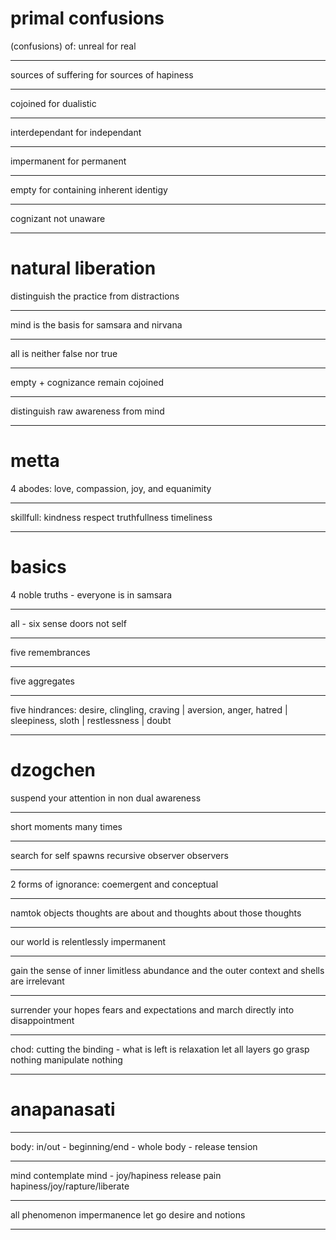 # primal confusions

(confusions) of: unreal for real

---

 sources of suffering for sources of hapiness

---

 cojoined for dualistic

---

 interdependant for independant

---

 impermanent for permanent

---

 empty for containing inherent identigy

---

 cognizant not unaware

---

# natural liberation 

distinguish the practice from distractions 

---

mind is the basis for samsara and nirvana

---

all is neither false nor true

---

empty + cognizance remain cojoined

---

distinguish raw awareness from mind

---

# metta

4 abodes: love, compassion, joy, and equanimity


---

skillfull: kindness respect truthfullness timeliness

---

# basics

4 noble truths - everyone is in samsara

---

all - six sense doors not self

---

five remembrances

---

five aggregates

---

five hindrances: desire, clingling, craving | aversion, anger, hatred | sleepiness, sloth | restlessness | doubt

---

# dzogchen

suspend your attention in non dual awareness

---

short moments many times

---

search for self spawns recursive observer observers 

---

2 forms of ignorance: coemergent and conceptual

---

namtok objects thoughts are about and thoughts about those thoughts

---

our world is relentlessly impermanent

---

gain the sense of inner limitless abundance and the outer context and shells are irrelevant

---

surrender your hopes fears and expectations and march directly into disappointment

---

chod: cutting the binding - what is left is relaxation let all layers go grasp nothing manipulate nothing

---

# anapanasati

---

body: in/out - beginning/end - whole body - release tension 

---

mind contemplate mind - joy/hapiness release pain hapiness/joy/rapture/liberate 


---

all phenomenon impermanence let go desire and notions

---